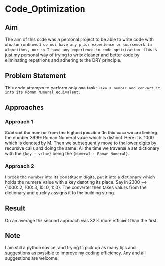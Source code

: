 # Code_Optimization
## Aim
The aim of this code was a personal project to be able to write code with shorter runtime.
`I do not have any prior experience or coursework in algorithms, nor do I have any experience in code optimization.`
This is just my personal way of trying to write cleaner and better code by eliminating repetitions and adhering to the DRY principle.

## Problem Statement
This code attempts to perform only one task: `Take a number and convert it into its Roman Numeral equivalent.`

## Approaches

### Approach 1
Subtract the number from the highest possible (In this case we are limiting the number 3999) Roman Numeral value which is distinct. 
Here it is 1000 which is denoted by M. Then we subsequently move to the lower digits by recursive calls and doing the same.
All the time we traverse a set dictionary with the `{key : value}` being the `{Numeral : Roman Numeral}`.

### Approach 2
I break the number into its constituent digits, put it into a dictionary which holds the numeral value with a key denoting its place.
Say in 2300 --> {1000: 2, 100: 3, 10: 0, 1: 0}.
The converter then takes values from the dictionary and quickly assigns it to the building string. 

## Result
On an average the second approach was 32% more efficient than the first. 

## Note
I am still a python novice, and trying to pick up as many tips and suggestions as possible to improve my coding efficiency.
Any and all suggestions are welcome.
